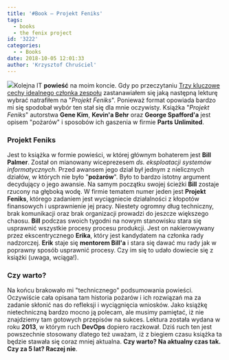 ```yaml
---
title: '#Book – Projekt Feniks'
tags:
  - books
  - the fenix project
id: '3222'
categories:
  - - Books
date: 2018-10-05 12:01:33
author: 'Krzysztof Chruściel'
---
```


![](http://codecouple.pl/wp-content/uploads/2018/10/projektFeniks.png)Kolejna IT **powieść** na moim koncie. Gdy po przeczytaniu [Trzy kluczowe cechy idealnego członka zespołu](http://codecouple.pl/2018/09/28/book-trzy-kluczowe-cechy-idealnego-czlonka-zespolu/) zastanawiałem się jaką następną lekturę wybrać natrafiłem na "_Projekt Feniks_". Ponieważ format opowiada bardzo mi się spodobał wybór ten stał się dla mnie oczywisty. Książka "_Projekt Feniks_" autorstwa **Gene Kim**, **Kevin'a Behr** oraz **George Spafford'a** jest opisem "pożarów" i sposobów ich gaszenia w firmie **Parts Unlimited**.
<!-- more -->
### Projekt Feniks

Jest to książka w formie powieści, w której głównym bohaterem jest **Bill Palmer**. Został on mianowany wiceprezesem _ds. eksploatacji systemów informatycznych_. Przed awansem jego dział był jednym z nielicznych działów, w których nie było "**pożarów**". Było to bardzo istotny argument decydujący o jego awansie. Na samym początku swojej ścieżki **Bill** zostaje rzucony na głęboką wodę. W firmie tematem numer jeden jest **Projekt Feniks**, którego zadaniem jest wyciągniecie działalności z kłopotów finansowych i usprawnienie jej pracy. Niestety ogromny dług techniczny, brak komunikacji oraz brak organizacji prowadzi do jeszcze większego chaosu. **Bill** podczas swoich tygodni na nowym stanowisku stara się usprawnić wszystkie procesy procesu produkcji. Jest on nakierowywany przez ekscentrycznego **Erika**, który jest kandydatem na członka rady nadzorczej. **Erik** staje się **mentorem Bill'a** i stara się dawać mu rady jak w poprawny sposób usprawnić procesy. Czy im się to udało dowiecie się z książki (uwaga, wciąga!).

### Czy warto?

Na końcu brakowało mi "technicznego" podsumowania powieści. Oczywiście cała opisana tam historia pożarów i ich rozwiązań ma za zadanie skłonić nas do refleksji i wyciągnięcia wniosków. Jako książkę nietechniczną bardzo mocno ją polecam, ale musimy pamiętać, iż nie znajdziemy tam gotowych przepisów na sukces. Lektura została wydana w roku **2013**, w którym ruch **DevOps** dopiero raczkował. Dziś ruch ten jest powszechnie stosowany dlatego też uważam, iż z biegiem czasu książka ta będzie stawała się coraz mniej aktualna. **Czy warto? Na aktualny czas tak. Czy za 5 lat? Raczej nie**.